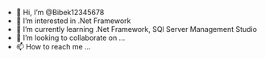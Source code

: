 - 👋 Hi, I’m @Bibek12345678
- 👀 I’m interested in .Net Framework
- 🌱 I’m currently learning .Net Framework, SQl Server Management Studio
- 💞️ I’m looking to collaborate on ...
- 📫 How to reach me ...

<!---
Bibek12345678/Bibek12345678 is a ✨ special ✨ repository because its `README.md` (this file) appears on your GitHub profile.
You can click the Preview link to take a look at your changes.
--->
